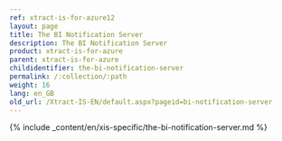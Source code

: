 ```yaml
---
ref: xtract-is-for-azure12
layout: page
title: The BI Notification Server
description: The BI Notification Server
product: xtract-is-for-azure
parent: xtract-is-for-azure
childidentifier: the-bi-notification-server
permalink: /:collection/:path
weight: 16
lang: en_GB
old_url: /Xtract-IS-EN/default.aspx?pageid=bi-notification-server
---
```

{% include _content/en/xis-specific/the-bi-notification-server.md %}
